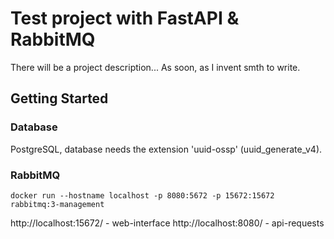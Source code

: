# Test project with FastAPI & RabbitMQ

There will be a project description... As soon, as I invent smth to write.

## Getting Started

### Database

PostgreSQL, database needs the extension 'uuid-ossp' (uuid_generate_v4).

### RabbitMQ

```
docker run --hostname localhost -p 8080:5672 -p 15672:15672 rabbitmq:3-management
```
http://localhost:15672/ - web-interface
http://localhost:8080/ - api-requests
